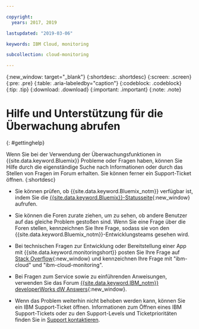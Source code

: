 ```yaml
---

copyright:
  years: 2017, 2019

lastupdated: "2019-03-06"

keywords: IBM Cloud, monitoring

subcollection: cloud-monitoring

---
```


{:new_window: target="_blank"}
{:shortdesc: .shortdesc}
{:screen: .screen}
{:pre: .pre}
{:table: .aria-labeledby="caption"}
{:codeblock: .codeblock}
{:tip: .tip}
{:download: .download}
{:important: .important}
{:note: .note}


# Hilfe und Unterstützung für die Überwachung abrufen
{: #gettinghelp}

Wenn Sie bei der Verwendung der Überwachungsfunktionen in {{site.data.keyword.Bluemix}} Probleme oder Fragen haben, können Sie Hilfe durch die eigenständige Suche nach Informationen oder durch das Stellen von Fragen im Forum erhalten. Sie können ferner ein Support-Ticket öffnen.
{:shortdesc}

* Sie können prüfen, ob {{site.data.keyword.Bluemix_notm}} verfügbar ist, indem Sie die [{{site.data.keyword.Bluemix}}-Statusseite](https://developer.ibm.com/bluemix/support/#status){:new_window} aufrufen.

* Sie können die Foren zurate ziehen, um zu sehen, ob andere Benutzer auf das gleiche Problem gestoßen sind. Wenn Sie eine Frage über die Foren stellen, kennzeichnen Sie Ihre Frage, sodass sie von den {{site.data.keyword.Bluemix_notm}}-Entwicklungsteams gesehen wird.
<!--Insert the appropriate Stack Overflow tag for your service for <service_keyword> in URL and text below:  -->
  * Bei technischen Fragen zur Entwicklung oder Bereitstellung einer App mit {{site.data.keyword.monitoringshort}} posten Sie Ihre Frage auf [Stack Overflow](http://stackoverflow.com/search?q=ibm-cloud-monitoring+ibm-cloud){:new_window} und kennzeichnen Ihre Frage mit "ibm-cloud" und "ibm-cloud-monitoring".
<!--Insert the appropriate dW Answers tag for your service for <service_keyword> in URL below:  -->
  * Bei Fragen zum Service sowie zu einführenden Anweisungen, verwenden Sie das Forum [{{site.data.keyword.IBM_notm}} developerWorks dW Answers](https://developer.ibm.com/answers/topics/ibm-cloud-monitoring/?smartspace=ibm-cloud){:new_window}.

* Wenn das Problem weiterhin nicht behoben werden kann, können Sie ein IBM Support-Ticket öffnen. Informationen zum Öffnen eines IBM Support-Tickets oder zu den Support-Levels und Ticketprioritäten finden Sie in [Support kontaktieren](/docs/get-support?topic=get-support-getting-customer-support#getting-customer-support).

